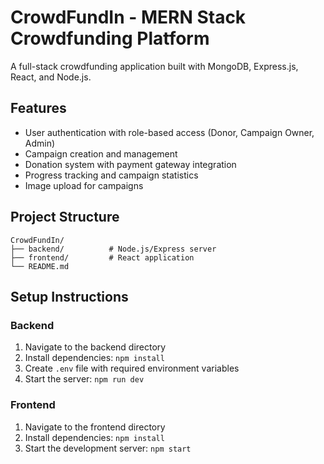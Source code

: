 # CrowdFundIn - MERN Stack Crowdfunding Platform

A full-stack crowdfunding application built with MongoDB, Express.js, React, and Node.js.

## Features

- User authentication with role-based access (Donor, Campaign Owner, Admin)
- Campaign creation and management
- Donation system with payment gateway integration
- Progress tracking and campaign statistics
- Image upload for campaigns

## Project Structure

```
CrowdFundIn/
├── backend/          # Node.js/Express server
├── frontend/         # React application
└── README.md
```

## Setup Instructions

### Backend
1. Navigate to the backend directory
2. Install dependencies: `npm install`
3. Create `.env` file with required environment variables
4. Start the server: `npm run dev`

### Frontend
1. Navigate to the frontend directory
2. Install dependencies: `npm install`
3. Start the development server: `npm start`


